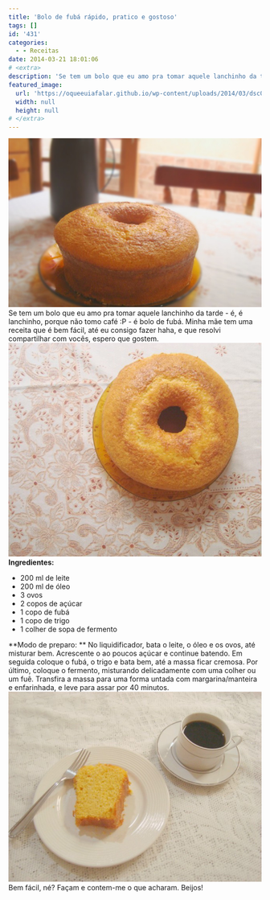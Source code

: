 ```yaml
---
title: 'Bolo de fubá rápido, pratico e gostoso'
tags: []
id: '431'
categories:
  - - Receitas
date: 2014-03-21 18:01:06
# <extra>
description: 'Se tem um bolo que eu amo pra tomar aquele lanchinho da tarde &#8211; é, é lanchinho, porque não tomo café 😛 &#8211; é bolo de fubá. Minha mãe tem uma receita que é bem fácil, até eu consigo fazer haha, e que resolvi compartilhar com vocês, espero que gostem. Ingredientes: 200 ml de leite 200 ml de óleo 3 ovos 2 copos de açúcar 1 copo de fubá 1 copo de trigo 1 colher de sopa de fermento Modo de preparo:  No liquidificador, bata o leite, o óleo e os ovos, até misturar bem. Acrescente o ao poucos açúcar e continue batendo. Em seguida coloque o fubá, o trigo e bata bem, até a massa ficar cremosa. Por último, coloque o fermento, misturando delicadamente com uma colher ou um fuê. Transfira a massa para uma forma untada com margarina/manteira &hellip;'
featured_image: 
  url: 'https://oqueeuiafalar.github.io/wp-content/uploads/2014/03/dsc022481.jpg?w=650'
  width: null
  height: null
# </extra>
---
```


[![Bolo de fubá](/wp-content/uploads/2014/03/dsc022481.jpg?w=650)](/wp-content/uploads/2014/03/dsc022481.jpg) Se tem um bolo que eu amo pra tomar aquele lanchinho da tarde - é, é lanchinho, porque não tomo café :P - é bolo de fubá. Minha mãe tem uma receita que é bem fácil, até eu consigo fazer haha, e que resolvi compartilhar com vocês, espero que gostem. [![Bolo de fubá](/wp-content/uploads/2014/03/dsc022471.jpg?w=650)](/wp-content/uploads/2014/03/dsc022471.jpg) **Ingredientes:**

*   200 ml de leite
*   200 ml de óleo
*   3 ovos
*   2 copos de açúcar
*   1 copo de fubá
*   1 copo de trigo
*   1 colher de sopa de fermento

**Modo de preparo: ** No liquidificador, bata o leite, o óleo e os ovos, até misturar bem. Acrescente o ao poucos açúcar e continue batendo. Em seguida coloque o fubá, o trigo e bata bem, até a massa ficar cremosa. Por último, coloque o fermento, misturando delicadamente com uma colher ou um fuê. Transfira a massa para uma forma untada com margarina/manteira e enfarinhada, e leve para assar por 40 minutos. [![pedaço de Bolo de fubá com café](/wp-content/uploads/2014/03/dsc02271.jpg?w=650)](/wp-content/uploads/2014/03/dsc02271.jpg) Bem fácil, né? Façam e contem-me o que acharam. Beijos!

